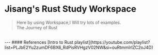 # Jisang's Rust Study Workspace

> Here by using Workspace,I Will try lots of examples. <br>
> The Journey of Rust
<br>
---
#### References
[Intro to Rust playlist](https://youtube.com/playlist?list=PLJbE2Yu2zumDF6BX6_RdPisRVHgzV02NW&si=ouRtmmIrIZC2oJ4D)